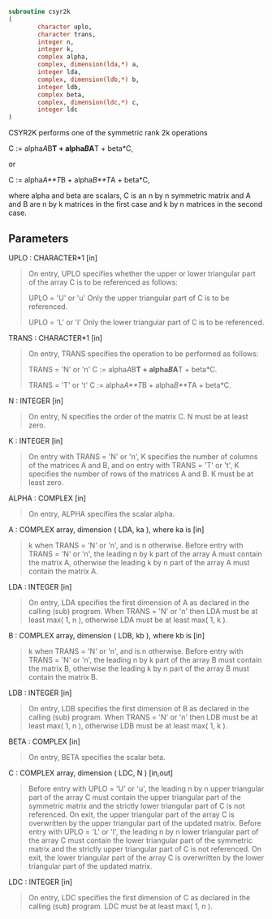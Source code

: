 ```fortran
subroutine csyr2k
(
        character uplo,
        character trans,
        integer n,
        integer k,
        complex alpha,
        complex, dimension(lda,*) a,
        integer lda,
        complex, dimension(ldb,*) b,
        integer ldb,
        complex beta,
        complex, dimension(ldc,*) c,
        integer ldc
)
```

CSYR2K  performs one of the symmetric rank 2k operations

C := alpha*A*B**T + alpha*B*A**T + beta*C,

or

C := alpha*A**T*B + alpha*B**T*A + beta*C,

where  alpha and beta  are scalars,  C is an  n by n symmetric matrix
and  A and B  are  n by k  matrices  in the  first  case  and  k by n
matrices in the second case.

## Parameters
UPLO : CHARACTER*1 [in]
> On  entry,   UPLO  specifies  whether  the  upper  or  lower
> triangular  part  of the  array  C  is to be  referenced  as
> follows:
> 
> UPLO = 'U' or 'u'   Only the  upper triangular part of  C
> is to be referenced.
> 
> UPLO = 'L' or 'l'   Only the  lower triangular part of  C
> is to be referenced.

TRANS : CHARACTER*1 [in]
> On entry,  TRANS  specifies the operation to be performed as
> follows:
> 
> TRANS = 'N' or 'n'    C := alpha*A*B**T + alpha*B*A**T +
> beta*C.
> 
> TRANS = 'T' or 't'    C := alpha*A**T*B + alpha*B**T*A +
> beta*C.

N : INTEGER [in]
> On entry,  N specifies the order of the matrix C.  N must be
> at least zero.

K : INTEGER [in]
> On entry with  TRANS = 'N' or 'n',  K  specifies  the number
> of  columns  of the  matrices  A and B,  and on  entry  with
> TRANS = 'T' or 't',  K  specifies  the number of rows of the
> matrices  A and B.  K must be at least zero.

ALPHA : COMPLEX [in]
> On entry, ALPHA specifies the scalar alpha.

A : COMPLEX array, dimension ( LDA, ka ), where ka is [in]
> k  when  TRANS = 'N' or 'n',  and is  n  otherwise.
> Before entry with  TRANS = 'N' or 'n',  the  leading  n by k
> part of the array  A  must contain the matrix  A,  otherwise
> the leading  k by n  part of the array  A  must contain  the
> matrix A.

LDA : INTEGER [in]
> On entry, LDA specifies the first dimension of A as declared
> in  the  calling  (sub)  program.   When  TRANS = 'N' or 'n'
> then  LDA must be at least  max( 1, n ), otherwise  LDA must
> be at least  max( 1, k ).

B : COMPLEX array, dimension ( LDB, kb ), where kb is [in]
> k  when  TRANS = 'N' or 'n',  and is  n  otherwise.
> Before entry with  TRANS = 'N' or 'n',  the  leading  n by k
> part of the array  B  must contain the matrix  B,  otherwise
> the leading  k by n  part of the array  B  must contain  the
> matrix B.

LDB : INTEGER [in]
> On entry, LDB specifies the first dimension of B as declared
> in  the  calling  (sub)  program.   When  TRANS = 'N' or 'n'
> then  LDB must be at least  max( 1, n ), otherwise  LDB must
> be at least  max( 1, k ).

BETA : COMPLEX [in]
> On entry, BETA specifies the scalar beta.

C : COMPLEX array, dimension ( LDC, N ) [in,out]
> Before entry  with  UPLO = 'U' or 'u',  the leading  n by n
> upper triangular part of the array C must contain the upper
> triangular part  of the  symmetric matrix  and the strictly
> lower triangular part of C is not referenced.  On exit, the
> upper triangular part of the array  C is overwritten by the
> upper triangular part of the updated matrix.
> Before entry  with  UPLO = 'L' or 'l',  the leading  n by n
> lower triangular part of the array C must contain the lower
> triangular part  of the  symmetric matrix  and the strictly
> upper triangular part of C is not referenced.  On exit, the
> lower triangular part of the array  C is overwritten by the
> lower triangular part of the updated matrix.

LDC : INTEGER [in]
> On entry, LDC specifies the first dimension of C as declared
> in  the  calling  (sub)  program.   LDC  must  be  at  least
> max( 1, n ).
